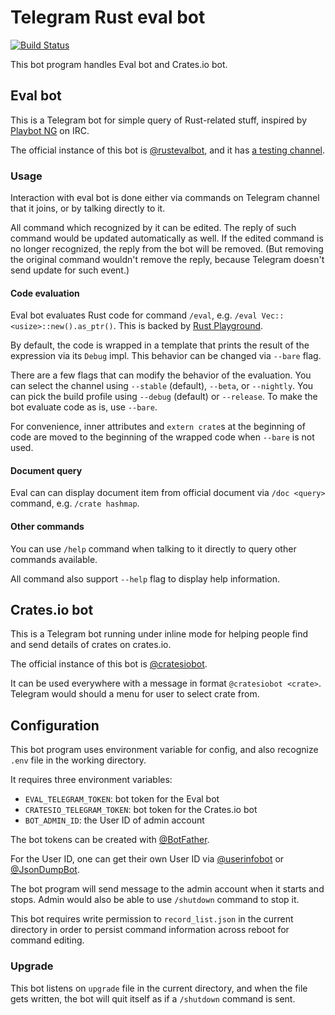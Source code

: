 # Telegram Rust eval bot

[![Build Status](https://api.travis-ci.org/upsuper/telegram-rustevalbot.svg?branch=master)](https://travis-ci.org/upsuper/telegram-rustevalbot)

This bot program handles Eval bot and Crates.io bot.

## Eval bot

This is a Telegram bot for simple query of Rust-related stuff,
inspired by [Playbot NG](https://github.com/panicbit/playbot_ng) on IRC.

The official instance of this bot is [@rustevalbot](https://t.me/rustevalbot),
and it has [a testing channel](https://t.me/rustevalbot_test).

### Usage

Interaction with eval bot is done either
via commands on Telegram channel that it joins,
or by talking directly to it.

All command which recognized by it can be edited.
The reply of such command would be updated automatically as well.
If the edited command is no longer recognized,
the reply from the bot will be removed.
(But removing the original command wouldn't remove the reply,
because Telegram doesn't send update for such event.)

#### Code evaluation

Eval bot evaluates Rust code for command `/eval`,
e.g.  `/eval Vec::<usize>::new().as_ptr()`.
This is backed by [Rust Playground](https://play.rust-lang.org/).

By default, the code is wrapped in a template that prints
the result of the expression via its `Debug` impl.
This behavior can be changed via `--bare` flag.

There are a few flags that can modify the behavior of the evaluation.
You can select the channel using
`--stable` (default), `--beta`, or `--nightly`.
You can pick the build profile using `--debug` (default) or `--release`.
To make the bot evaluate code as is, use `--bare`.

For convenience, inner attributes and `extern crate`s
at the beginning of code are moved to the beginning of the wrapped code
when `--bare` is not used.

#### Document query

Eval can can display document item from official document
via `/doc <query>` command, e.g. `/crate hashmap`.

#### Other commands

You can use `/help` command when talking to it directly to query other
commands available.

All command also support `--help` flag to display help information.

## Crates.io bot

This is a Telegram bot running under inline mode
for helping people find and send details of crates on crates.io.

The official instance of this bot is [@cratesiobot](https://t.me/cratesiobot).

It can be used everywhere with a message in format `@cratesiobot <crate>`.
Telegram would should a menu for user to select crate from.

## Configuration

This bot program uses environment variable for config,
and also recognize `.env` file in the working directory.

It requires three environment variables:
* `EVAL_TELEGRAM_TOKEN`: bot token for the Eval bot
* `CRATESIO_TELEGRAM_TOKEN`: bot token for the Crates.io bot
* `BOT_ADMIN_ID`: the User ID of admin account

The bot tokens can be created with [@BotFather](https://t.me/BotFather).

For the User ID, one can get their own User ID
via [@userinfobot](https://t.me/userinfobot)
or [@JsonDumpBot](https://t.me/JsonDumpBot).

The bot program will send message to the admin account when it starts and stops.
Admin would also be able to use `/shutdown` command to stop it.

This bot requires write permission to `record_list.json`
in the current directory in order to persist command information
across reboot for command editing.

### Upgrade

This bot listens on `upgrade` file in the current directory,
and when the file gets written,
the bot will quit itself as if a `/shutdown` command is sent.
